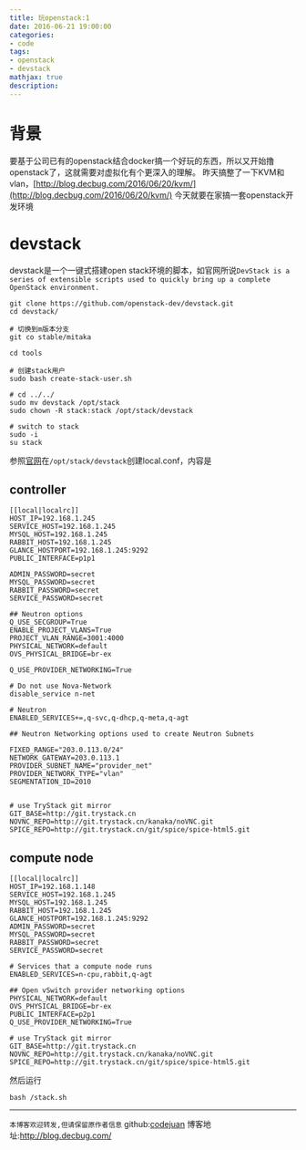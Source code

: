 ```yaml
---
title: 玩openstack:1
date: 2016-06-21 19:00:00
categories:
- code
tags: 
- openstack
- devstack
mathjax: true
description: 
---
```


# 背景

要基于公司已有的openstack结合docker搞一个好玩的东西，所以又开始撸openstack了，这就需要对虚拟化有个更深入的理解。
昨天搞整了一下KVM和vlan，[http://blog.decbug.com/2016/06/20/kvm/](http://blog.decbug.com/2016/06/20/kvm/)
今天就要在家搞一套openstack开发环境

# devstack
devstack是一个一键式搭建open stack环境的脚本，如官网所说`DevStack is a series of extensible scripts used to quickly bring up a complete OpenStack environment.`
```
git clone https://github.com/openstack-dev/devstack.git
cd devstack/

# 切换到m版本分支
git co stable/mitaka

cd tools

# 创建stack用户
sudo bash create-stack-user.sh

# cd ../../
sudo mv devstack /opt/stack
sudo chown -R stack:stack /opt/stack/devstack

# switch to stack
sudo -i
su stack

```

参照[官网](http://docs.openstack.org/developer/devstack/guides/neutron.html#id3)在`/opt/stack/devstack`创建local.conf，内容是

## controller
```
[[local|localrc]]
HOST_IP=192.168.1.245
SERVICE_HOST=192.168.1.245
MYSQL_HOST=192.168.1.245
RABBIT_HOST=192.168.1.245
GLANCE_HOSTPORT=192.168.1.245:9292
PUBLIC_INTERFACE=p1p1

ADMIN_PASSWORD=secret
MYSQL_PASSWORD=secret
RABBIT_PASSWORD=secret
SERVICE_PASSWORD=secret

## Neutron options
Q_USE_SECGROUP=True
ENABLE_PROJECT_VLANS=True
PROJECT_VLAN_RANGE=3001:4000
PHYSICAL_NETWORK=default
OVS_PHYSICAL_BRIDGE=br-ex

Q_USE_PROVIDER_NETWORKING=True

# Do not use Nova-Network
disable_service n-net

# Neutron
ENABLED_SERVICES+=,q-svc,q-dhcp,q-meta,q-agt

## Neutron Networking options used to create Neutron Subnets

FIXED_RANGE="203.0.113.0/24"
NETWORK_GATEWAY=203.0.113.1
PROVIDER_SUBNET_NAME="provider_net"
PROVIDER_NETWORK_TYPE="vlan"
SEGMENTATION_ID=2010


# use TryStack git mirror
GIT_BASE=http://git.trystack.cn
NOVNC_REPO=http://git.trystack.cn/kanaka/noVNC.git
SPICE_REPO=http://git.trystack.cn/git/spice/spice-html5.git
```

## compute node
```
[[local|localrc]]
HOST_IP=192.168.1.148
SERVICE_HOST=192.168.1.245
MYSQL_HOST=192.168.1.245
RABBIT_HOST=192.168.1.245
GLANCE_HOSTPORT=192.168.1.245:9292
ADMIN_PASSWORD=secret
MYSQL_PASSWORD=secret
RABBIT_PASSWORD=secret
SERVICE_PASSWORD=secret

# Services that a compute node runs
ENABLED_SERVICES=n-cpu,rabbit,q-agt

## Open vSwitch provider networking options
PHYSICAL_NETWORK=default
OVS_PHYSICAL_BRIDGE=br-ex
PUBLIC_INTERFACE=p2p1
Q_USE_PROVIDER_NETWORKING=True

# use TryStack git mirror
GIT_BASE=http://git.trystack.cn
NOVNC_REPO=http://git.trystack.cn/kanaka/noVNC.git
SPICE_REPO=http://git.trystack.cn/git/spice/spice-html5.git
```


然后运行
```
bash /stack.sh
```


----------------------------

`本博客欢迎转发,但请保留原作者信息`
github:[codejuan](https://github.com/CodeJuan)
博客地址:http://blog.decbug.com/

